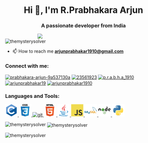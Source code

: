 <h1 align="center">Hi 👋, I'm R.Prabhakara Arjun</h1>
<h3 align="center">A passionate developer from India</h3>
<img width="400" align="right" src="https://www.newus.in/static/media/full-stack-program-at-newus-Dharamsala.7835ddbfd9d23e02b60c.gif">

<p align="left"> <img src="https://komarev.com/ghpvc/?username=themysterysolver&label=Profile%20views&color=0e75b6&style=flat" alt="themysterysolver" /> </p>

- 📫 How to reach me **arjunprabhakar1910@gmail.com**

<h3 align="left">Connect with me:</h3>
<p align="left">
<a href="https://linkedin.com/in/prabhakara-arjun-9a537130a" target="blank"><img align="center" src="https://raw.githubusercontent.com/rahuldkjain/github-profile-readme-generator/master/src/images/icons/Social/linked-in-alt.svg" alt="prabhakara-arjun-9a537130a" height="30" width="40" /></a>
<a href="https://stackoverflow.com/users/23561923" target="blank"><img align="center" src="https://raw.githubusercontent.com/rahuldkjain/github-profile-readme-generator/master/src/images/icons/Social/stack-overflow.svg" alt="23561923" height="30" width="40" /></a>
<a href="https://instagram.com/p.r.a.b.h.a_1910" target="blank"><img align="center" src="https://raw.githubusercontent.com/rahuldkjain/github-profile-readme-generator/master/src/images/icons/Social/instagram.svg" alt="p.r.a.b.h.a_1910" height="30" width="40" /></a>
<a href="https://www.hackerrank.com/arjunprabhakar19" target="blank"><img align="center" src="https://raw.githubusercontent.com/rahuldkjain/github-profile-readme-generator/master/src/images/icons/Social/hackerrank.svg" alt="arjunprabhakar19" height="30" width="40" /></a>
<a href="https://www.leetcode.com/arjunprabhakar1910" target="blank"><img align="center" src="https://raw.githubusercontent.com/rahuldkjain/github-profile-readme-generator/master/src/images/icons/Social/leet-code.svg" alt="arjunprabhakar1910" height="30" width="40" /></a>
</p>

<h3 align="left">Languages and Tools:</h3>
<p align="left"> <a href="https://www.cprogramming.com/" target="_blank" rel="noreferrer"> <img src="https://raw.githubusercontent.com/devicons/devicon/master/icons/c/c-original.svg" alt="c" width="40" height="40"/> </a> <a href="https://www.w3schools.com/css/" target="_blank" rel="noreferrer"> <img src="https://raw.githubusercontent.com/devicons/devicon/master/icons/css3/css3-original-wordmark.svg" alt="css3" width="40" height="40"/> </a> <a href="https://git-scm.com/" target="_blank" rel="noreferrer"> <img src="https://www.vectorlogo.zone/logos/git-scm/git-scm-icon.svg" alt="git" width="40" height="40"/> </a> <a href="https://www.w3.org/html/" target="_blank" rel="noreferrer"> <img src="https://raw.githubusercontent.com/devicons/devicon/master/icons/html5/html5-original-wordmark.svg" alt="html5" width="40" height="40"/> </a> <a href="https://www.java.com" target="_blank" rel="noreferrer"> <img src="https://raw.githubusercontent.com/devicons/devicon/master/icons/java/java-original.svg" alt="java" width="40" height="40"/> </a> <a href="https://developer.mozilla.org/en-US/docs/Web/JavaScript" target="_blank" rel="noreferrer"> <img src="https://raw.githubusercontent.com/devicons/devicon/master/icons/javascript/javascript-original.svg" alt="javascript" width="40" height="40"/> </a> <a href="https://www.mysql.com/" target="_blank" rel="noreferrer"> <img src="https://raw.githubusercontent.com/devicons/devicon/master/icons/mysql/mysql-original-wordmark.svg" alt="mysql" width="40" height="40"/> </a> <a href="https://nodejs.org" target="_blank" rel="noreferrer"> <img src="https://raw.githubusercontent.com/devicons/devicon/master/icons/nodejs/nodejs-original-wordmark.svg" alt="nodejs" width="40" height="40"/> </a> <a href="https://www.python.org" target="_blank" rel="noreferrer"> <img src="https://raw.githubusercontent.com/devicons/devicon/master/icons/python/python-original.svg" alt="python" width="40" height="40"/> </a> </p>

<p><img align="left" src="https://github-readme-stats.vercel.app/api/top-langs?username=themysterysolver&show_icons=true&locale=en&layout=compact" alt="themysterysolver" /></p>

<p>&nbsp;<img align="center" src="https://github-readme-stats.vercel.app/api?username=themysterysolver&show_icons=true&locale=en" alt="themysterysolver" /></p>

<p><img align="center" src="https://github-readme-streak-stats.herokuapp.com/?user=themysterysolver&" alt="themysterysolver" /></p>
